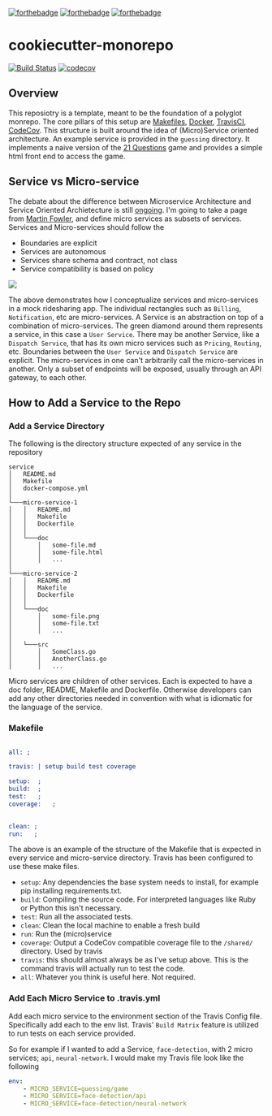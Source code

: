 [![forthebadge](https://forthebadge.com/images/badges/you-didnt-ask-for-this.svg)](https://forthebadge.com)
[![forthebadge](https://forthebadge.com/images/badges/fo-shizzle.svg)](https://forthebadge.com)
[![forthebadge](https://forthebadge.com/images/badges/certified-snoop-lion.svg)](https://forthebadge.com)
# cookiecutter-monorepo
[![Build Status](https://travis-ci.org/nlittlepoole/cookiecutter-monorepo.svg?branch=master)](https://travis-ci.org/nlittlepoole/cookiecutter-monorepo)
[![codecov](https://codecov.io/gh/nlittlepoole/cookiecutter-monorepo/branch/master/graph/badge.svg)](https://codecov.io/gh/nlittlepoole/cookiecutter-monorepo)

## Overview
This reposiotry is a template, meant to be the foundation of a polyglot monrepo. The core pillars of this setup are [Makefiles](https://gist.github.com/isaacs/62a2d1825d04437c6f08), [Docker](https://www.docker.com/), [TravisCI](https://travis-ci.org/), [CodeCov](https://codecov.io). This structure is built around the idea of (Micro)Service oriented architecture. An example service is provided in the `guessing` directory. It implements a naive version of the [21 Questions](http://web.stanford.edu/class/archive/cs/cs106x/cs106x.1174/assn/twentyOneQuestions.html) game and provides a simple html front end to access the game. 

## Service vs Micro-service
The debate about the difference between Microservice Architecture and Service Oriented Archietecture is still [ongoing](https://stackoverflow.com/questions/25501098/difference-between-microservices-architecture-and-soa). I'm going to take a page from [Martin Fowler](https://youtu.be/2yko4TbC8cI?t=15m53s), and define micro services as subsets of services. Services and Micro-services should follow the

- Boundaries are explicit
- Services are autonomous
- Services share schema and contract, not class
- Service compatibility is based on policy

![](https://i1.wp.com/swaggerhub.com/wp-content/uploads/2017/04/MicroservicesIntro.png?resize=1076%2C517)

The above demonstrates how I conceptualize services and micro-services in a mock ridesharing app. The individual rectangles such as `Billing`, `Notification`, etc are micro-services. A Service is an abstraction on top of a combination of micro-services. The green diamond around them represents a service, in this case a `User Service`. There may be another Service, like a `Dispatch Service`, that has its own micro services such as `Pricing`, `Routing`, etc. Boundaries between the `User Service` and `Dispatch Service` are explicit. The micro-services in one can't arbitrarily call the micro-services in another. Only a subset of endpoints will be exposed, usually through an API gateway, to each other. 

## How to Add a Service to the Repo

### Add a Service Directory
The following is the directory structure expected of any service in the repository

```
service
│   README.md
│   Makefile
│   docker-compose.yml
│
└───micro-service-1
│   │   README.md
│   │   Makefile
│   │   Dockerfile
│   │
│   └───doc
│       │   some-file.md
│       │   some-file.html
│       │   ...
│   
└───micro-service-2
│   │   README.md
│   │   Makefile
│   │   Dockerfile
│   │
│   └───doc
│       │   some-file.png
│       │   some-file.txt
│       │   ...
│  
│   └───src
│       │   SomeClass.go
│       │   AnotherClass.go
│       │   ...
```
Micro services are children of other services. Each is expected to have a doc folder, README, Makefile and Dockerfile. Otherwise developers can add any other directories needed in convention with what is idiomatic for the language of the service. 

### Makefile

```cmake

all: ;

travis: | setup build test coverage

setup:	;
build:	;
test:	;
coverage:	;
		

clean: ;
run:   ;
```

The above is an example of the structure of the Makefile that is expected in every service and micro-service directory. Travis has been configured to use these make files.

- `setup`: Any dependencies the base system needs to install, for example pip installing requirements.txt.
- `build`: Compiling the source code. For interpreted languages like Ruby or Python this isn't necessary.
- `test`: Run all the associated tests. 
- `clean`: Clean the local machine to enable a fresh build
- `run`: Run the (micro)service
- `coverage`: Output a CodeCov compatible coverage file to the `/shared/` directory. Used by travis
- `travis`: this should almost always be as I've setup above. This is the command travis will actually run to test the code. 
- `all`: Whatever you think is useful here. Not required.

### Add Each Micro Service to .travis.yml
Add each micro service to the environment section of the Travis Config file. Specifically add each to the env list. Travis' `Build Matrix` feature is utilized to run tests on each service provided.

So for example if I wanted to add a Service, `face-detection`, with 2 micro services; `api`, `neural-network`. I would make my Travis file look like the following

```yaml
env:
	- MICRO_SERVICE=guessing/game
	- MICRO_SERVICE=face-detection/api
	- MICRO_SERVICE=face-detection/neural-network
```
